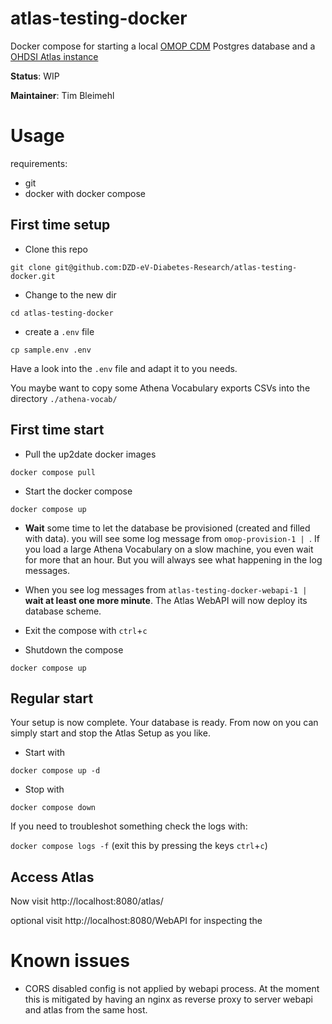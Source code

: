 # atlas-testing-docker

Docker compose for starting a local [OMOP CDM](https://ohdsi.github.io/CommonDataModel/) Postgres database and a [OHDSI Atlas instance](https://github.com/OHDSI/Atlas)

**Status**: WIP

**Maintainer**: Tim Bleimehl

# Usage

requirements:

- git
- docker with docker compose

## First time setup

- Clone this repo

`git clone git@github.com:DZD-eV-Diabetes-Research/atlas-testing-docker.git`

- Change to the new dir

`cd atlas-testing-docker`

- create a `.env` file

`cp sample.env .env`

Have a look into the `.env` file and adapt it to you needs.

You maybe want to copy some Athena Vocabulary exports CSVs into the directory `./athena-vocab/`

## First time start

- Pull the up2date docker images

`docker compose pull`

- Start the docker compose

`docker compose up`

- **Wait** some time to let the database be provisioned (created and filled with data). you will see some log message from `omop-provision-1 | `. If you load a large Athena Vocabulary on a slow machine, you even wait for more that an hour. But you will always see what happening in the log messages.

- When you see log messages from `atlas-testing-docker-webapi-1 | ` **wait at least one more minute**. The Atlas WebAPI will now deploy its database scheme.

- Exit the compose with `ctrl`+`c`

- Shutdown the compose

`docker compose up`

## Regular start

Your setup is now complete. Your database is ready.
From now on you can simply start and stop the Atlas Setup as you like.

- Start with

`docker compose up -d`

- Stop with

`docker compose down`

If you need to troubleshot something check the logs with:

`docker compose logs -f` (exit this by pressing the keys `ctrl`+`c`)

## Access Atlas

Now visit http://localhost:8080/atlas/

optional visit http://localhost:8080/WebAPI for inspecting the

# Known issues

- CORS disabled config is not applied by webapi process. At the moment this is mitigated by having an nginx as reverse proxy to server webapi and atlas from the same host.
